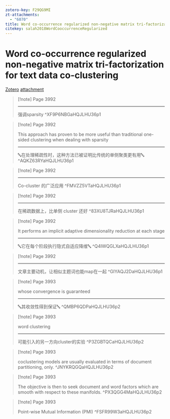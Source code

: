```yaml
---
zotero-key: F29QG9MI
zt-attachments:
  - "6070"
title: Word co-occurrence regularized non-negative matrix tri-factorization for text data co-clustering
citekey: salah2018WordCooccurrenceRegularized
---
```

# Word co-occurrence regularized non-negative matrix tri-factorization for text data co-clustering

[Zotero](zotero://select/library/items/F29QG9MI) [attachment](<file:///Volumes/Mac_Ext/Zotero/storage/HQJLHU36/Salah%20et%20al.%20-%202018%20-%20Word%20Co-Occurrence%20Regularized%20Non-Negative%20Matrix%20Tri-Factorization%20for%20Text%20Data%20Co-Clustering.pdf>)

> [!note] Page 3992
> 
> 
> 
> ---
> 强调sparsity
> ^XF9P6NBGaHQJLHU36p1

> [!note] Page 3992
> 
> This approach has proven to be more useful than traditional one-sided clustering when dealing with sparsity
> 
> ---
> 🔤在处理稀疏性时，这种方法已被证明比传统的单侧聚类更有用🔤
> ^AQKZ63RYaHQJLHU36p1

> [!note] Page 3992
> 
> 
> 
> ---
> Co-cluster 的广泛应用
> ^FMVZZ5VTaHQJLHU36p1

> [!note] Page 3992
> 
> 
> 
> ---
> 在稀疏数据上，比单侧 cluster 还好
> ^83XU8TJRaHQJLHU36p1

> [!note] Page 3992
> 
> It performs an implicit adaptive dimensionality reduction at each stage
> 
> ---
> 🔤它在每个阶段执行隐式自适应降维🔤
> ^Q4IWQGLXaHQJLHU36p1

> [!note] Page 3992
> 
> 
> 
> ---
> 文章主要动机，让相似主题词也能map在一起
> ^GIYAQJ2DaHQJLHU36p1

> [!note] Page 3993
> 
> whose convergence is guaranteed
> 
> ---
> 🔤其收敛性得到保证🔤
> ^QMBP6QDPaHQJLHU36p2

> [!note] Page 3993
> 
> word clustering
> 
> ---
> 可能引入的另一方向cluster的实验
> ^P3ZGBTQCaHQJLHU36p2

> [!note] Page 3993
> 
> coclustering models are usually evaluated in terms of document partitioning, only.
> ^JNYKRQGQaHQJLHU36p2

> [!note] Page 3993
> 
> The objective is then to seek document and word factors which are smooth with respect to these manifolds.
> ^PX3QGG4MaHQJLHU36p2

> [!note] Page 3993
> 
> Point-wise Mutual Information (PMI)
> ^FSFR99W3aHQJLHU36p2
